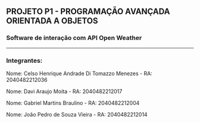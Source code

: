## PROJETO P1 - PROGRAMAÇÃO AVANÇADA ORIENTADA A OBJETOS

### Software de interação com API Open Weather

<hr>

### Integrantes:

Nome: Celso Henrique Andrade Di Tomazzo Menezes - RA: 2040482212036
<br>

Nome: Davi Araujo Moita - RA: 2040482212017
<br>

Nome: Gabriel Martins Braulino - RA: 2040482212004
<br>

Nome: João Pedro de Souza Vieira - RA: 2040482212014